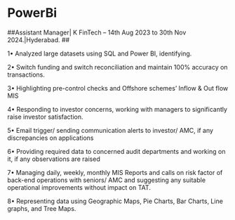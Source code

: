 # PowerBi
##Assistant Manager| K FinTech – 14th Aug 2023 to 30th Nov 2024.|Hyderabad.  ##

1•	Analyzed large datasets using SQL and Power BI, identifying.

2•	Switch funding and switch reconciliation and maintain 100% accuracy on transactions.

3•	Highlighting pre-control checks and Offshore schemes’ Inflow & Out flow MIS

4•	Responding to investor concerns, working with managers to significantly raise investor satisfaction.

5•	Email trigger/ sending communication alerts to investor/ AMC, if any discrepancies on applications

6•	Providing required data to concerned audit departments and working on it, if any observations are raised

7•	Managing daily, weekly, monthly MIS Reports and calls on risk factor of back-end operations with seniors/ AMC and suggesting any suitable operational improvements without impact on TAT.

8•	Representing data using Geographic Maps, Pie Charts, Bar Charts, Line graphs, and Tree Maps.
